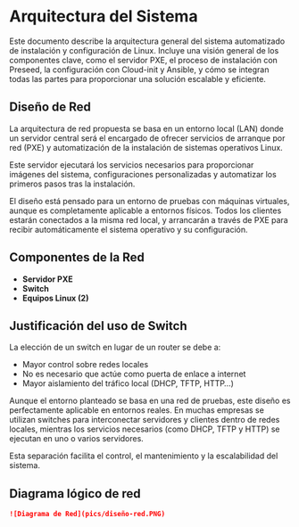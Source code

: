 # Arquitectura del Sistema

Este documento describe la arquitectura general del sistema automatizado de instalación y configuración de Linux.
Incluye una visión general de los componentes clave, como el servidor PXE, el proceso de instalación con Preseed, la configuración con Cloud-init y Ansible, y cómo se integran todas las partes para proporcionar una solución escalable y eficiente.

## Diseño de Red

La arquitectura de red propuesta se basa en un entorno local (LAN) donde un servidor central será el encargado de ofrecer servicios de arranque por red (PXE) y automatización de la instalación de sistemas operativos Linux.

Este servidor ejecutará los servicios necesarios para proporcionar imágenes del sistema, configuraciones personalizadas y automatizar los primeros pasos tras la instalación.

El diseño está pensado para un entorno de pruebas con máquinas virtuales, aunque es completamente aplicable a entornos físicos. Todos los clientes estarán conectados a la misma red local, y arrancarán a través de PXE para recibir automáticamente el sistema operativo y su configuración.

## Componentes de la Red

- **Servidor PXE**
- **Switch**
- **Equipos Linux (2)**

## Justificación del uso de Switch

La elección de un switch en lugar de un router se debe a:

- Mayor control sobre redes locales
- No es necesario que actúe como puerta de enlace a internet
- Mayor aislamiento del tráfico local (DHCP, TFTP, HTTP…)

Aunque el entorno planteado se basa en una red de pruebas, este diseño es perfectamente aplicable en entornos reales. En muchas empresas se utilizan switches para interconectar servidores y clientes dentro de redes locales, mientras los servicios necesarios (como DHCP, TFTP y HTTP) se ejecutan en uno o varios servidores.

Esta separación facilita el control, el mantenimiento y la escalabilidad del sistema.

## Diagrama lógico de red

```markdown
![Diagrama de Red](pics/diseño-red.PNG)

